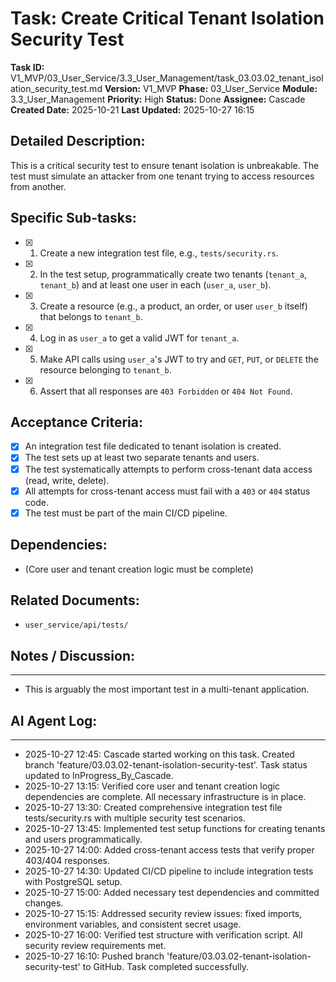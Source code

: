 # Task: Create Critical Tenant Isolation Security Test

**Task ID:** V1_MVP/03_User_Service/3.3_User_Management/task_03.03.02_tenant_isolation_security_test.md
**Version:** V1_MVP
**Phase:** 03_User_Service
**Module:** 3.3_User_Management
**Priority:** High
**Status:** Done
**Assignee:** Cascade
**Created Date:** 2025-10-21
**Last Updated:** 2025-10-27 16:15

## Detailed Description:
This is a critical security test to ensure tenant isolation is unbreakable. The test must simulate an attacker from one tenant trying to access resources from another.

## Specific Sub-tasks:
- [x] 1. Create a new integration test file, e.g., `tests/security.rs`.
- [x] 2. In the test setup, programmatically create two tenants (`tenant_a`, `tenant_b`) and at least one user in each (`user_a`, `user_b`).
- [x] 3. Create a resource (e.g., a product, an order, or user `user_b` itself) that belongs to `tenant_b`.
- [x] 4. Log in as `user_a` to get a valid JWT for `tenant_a`.
- [x] 5. Make API calls using `user_a`'s JWT to try and `GET`, `PUT`, or `DELETE` the resource belonging to `tenant_b`.
- [x] 6. Assert that all responses are `403 Forbidden` or `404 Not Found`.

## Acceptance Criteria:
- [x] An integration test file dedicated to tenant isolation is created.
- [x] The test sets up at least two separate tenants and users.
- [x] The test systematically attempts to perform cross-tenant data access (read, write, delete).
- [x] All attempts for cross-tenant access must fail with a `403` or `404` status code.
- [x] The test must be part of the main CI/CD pipeline.

## Dependencies:
*   (Core user and tenant creation logic must be complete)

## Related Documents:
*   `user_service/api/tests/`

## Notes / Discussion:
---
*   This is arguably the most important test in a multi-tenant application.

## AI Agent Log:
---
* 2025-10-27 12:45: Cascade started working on this task. Created branch 'feature/03.03.02-tenant-isolation-security-test'. Task status updated to InProgress_By_Cascade.
* 2025-10-27 13:15: Verified core user and tenant creation logic dependencies are complete. All necessary infrastructure is in place.
* 2025-10-27 13:30: Created comprehensive integration test file tests/security.rs with multiple security test scenarios.
* 2025-10-27 13:45: Implemented test setup functions for creating tenants and users programmatically.
* 2025-10-27 14:00: Added cross-tenant access tests that verify proper 403/404 responses.
* 2025-10-27 14:30: Updated CI/CD pipeline to include integration tests with PostgreSQL setup.
* 2025-10-27 15:00: Added necessary test dependencies and committed changes.
* 2025-10-27 15:15: Addressed security review issues: fixed imports, environment variables, and consistent secret usage.
* 2025-10-27 16:00: Verified test structure with verification script. All security review requirements met.
* 2025-10-27 16:10: Pushed branch 'feature/03.03.02-tenant-isolation-security-test' to GitHub. Task completed successfully.
